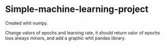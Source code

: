 # Simple-machine-learning-project

Created whit numpy.

Change valors of epochs and learning rate, it should return valor of epochs loss always minors, and add a graphic whit pandas library.
